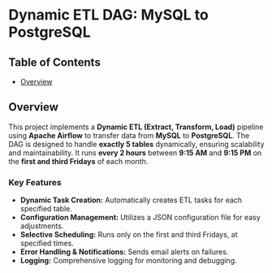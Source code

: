 # Dynamic ETL DAG: MySQL to PostgreSQL

## Table of Contents
- [Overview](#overview)

## Overview

This project implements a **Dynamic ETL (Extract, Transform, Load)** pipeline using **Apache Airflow** to transfer data from **MySQL** to **PostgreSQL**. The DAG is designed to handle **exactly 5 tables** dynamically, ensuring scalability and maintainability. It runs **every 2 hours** between **9:15 AM** and **9:15 PM** on the **first and third Fridays** of each month.

### Key Features

- **Dynamic Task Creation:** Automatically creates ETL tasks for each specified table.
- **Configuration Management:** Utilizes a JSON configuration file for easy adjustments.
- **Selective Scheduling:** Runs only on the first and third Fridays, at specified times.
- **Error Handling & Notifications:** Sends email alerts on failures.
- **Logging:** Comprehensive logging for monitoring and debugging.



